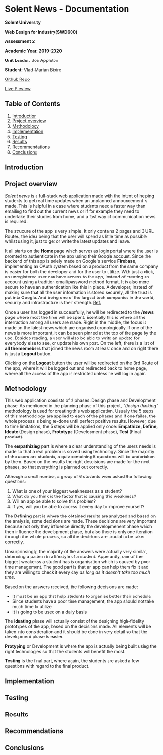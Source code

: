 # Solent News - Documentation

**Solent University**

**Web Design for Industry(SWD600)**

**Assessment 2**

**Academic Year: 2019-2020**

**Unit Leader:** Joe Appleton

**Student**: Vlad-Marian Bibire

[Github Repo](https://github.com/scalipsum/react-newsroom)

[Live Preview](https://solent-news.web.app/)

## Table of Contents

1. [Introduction](#introduction)
2. [Project overview](#project-overview)
3. [Methodology](#methodology)
4. [Implementation](#implementation)
5. [Testing](#testing)
6. [Results](#results)
7. [Recommendations](#recommendations)
8. [Conclusions](#conclusions)

## Introduction

## Project overview

_Solent news_ is a full-stack web application made with the intent of helping students to get real time updates when an unplanned announcement is made. This is helpful in a case where students need a faster way than emailing to find out the current news or if for example they need to undertake their studies from home, and a fast way of communication news is required.

The strucure of the app is very simple. It only contains 2 pages and 3 URL Routes, the idea being that the user will spend as little time as possible whilst using it, just to get or write the latest updates and leave.

It all starts on the **Home** page which serves as login portal where the user is promted to authenticate in the app using their Google account. Since the backend of this app is solely made on Google's service **Firebase**, implementing an OAuth system based on a product from the same company is easier for both the developer and for the user to utilize. With just a click, an unregistered user can have access to the app, instead of creating an account using a tradition email/password method format. It is also more secure to have an authentication like this in place. A developer, instead of making sure that all the user information is stored securely, all the trust is put into Google. And being one of the largest tech companies in the world, security and infrastracture is their strength. [Ref.](https://www.forbes.com/sites/jonathanponciano/2019/05/15/worlds-largest-tech-companies-2019/#752ff888734f)

Once a user has logged in successfully, he will be redirected to the **/news** page where most the time will be spent. Esentially this is where all the interraction among all users are made. Right in the middle, the focus is made on the latest news which are organised cronologically. If one of the news is more important, it can be seen pinned at the top of the page by the use. Besides reading, a user will also be able to write an update for everybody else to see, or update his own post. On the left, there is a list of **all the memebers** that joined the news room at least once and on right there is just a **Logout** button.

Clicking on the **Logout** button the user will be redirected on the 3rd Route of the app, where it will be logged out and redirected back to home page, where all the access of the app is restricted unless he will log in again.

## Methodology

This web application consists of 2 phases: Design phase and Development phase. As mentioned in the planning phase of this project, _"Design thinking"_ methodology is used for creating this web application. Usually the 5 steps of this methodology are applied to each of the phases and if one failse, the whole process is being re-done until perfect positive results. However, due to time limitations, the 5 steps will be applied only once: **Empathize, Define, Ideate** (Design phase), **Prototype** (Development phase), **Test** (Final product).

The **empathizing** part is where a clear understanding of the users needs is made so that a real problem is solved using technology. Since the majortiy of the users are students, a quiz containing 5 questions will be undertaken by them. Based on the results the right descisions are made for the next phases, so that everything is planned out correctly.

Although a small number, a group of 6 students were asked the following questions:

1. What is one of your biggest weaknesses as a student?
2. What do you think is the factor that is causing this weakness?
3. Will an app be able to solve this problem?
4. If yes, will you be able to access it every day to improve yourself?

The **Defining** part is where the obtained results are analyzed and based on the analysis, some decisions are made. These decisions are very important because not only they influence directly the developmenent phase which then influence the development phase, but also there is only one iteration through the whole process, so all the decisions are crucial to be taken correctly.

Unsurprinsingly, the majority of the answers were actually very similar, determing a pattern in a lifestyle of a student. Apperantly, one of the biggest weakenss a student has is organisation which is caused by poor time management. The good part is that an app can help them fix it and they are willing to check it every day _as long as it doesn't take too much time_.

Based on the answers received, the following decisions are made:

- It must be an app that help students to organise better their schedule
- Since students have a poor time management, the app should not take much time to utilize
- It is going to be used on a daily basis

The **ideating** phase will actually consist of the designing high-fidelity prototypes of the app, based on the decisions made. All elements will be taken into consideration and it should be done in very detail so that the development phase is easier.

**Protyping** or Development is where the app is actually being built using the right technologies so that the students will benefit the most.

**Testing** is the final part, where again, the students are asked a few questions with regard to the final product.

## Implementation

## Testing

## Results

## Recommendations

## Conclusions
